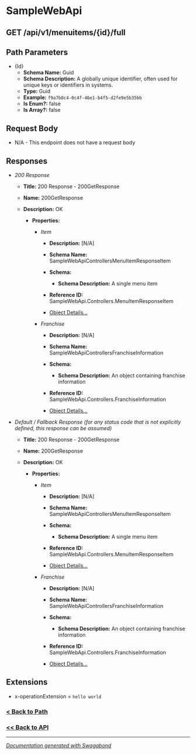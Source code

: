 
# SampleWebApi

## GET /api/v1/menuitems/{id}/full



## Path Parameters

* {Id} 
    * **Schema Name:** Guid 
    * **Schema Description:**  A globally unique identifier, often used for unique keys or identifiers in systems.
    * **Type:** Guid
    * **Example:** `f9a7b8c4-0c4f-46e1-b4f5-d2fe9e5b35bb`
    * **Is Enum?:** false
    * **Is Array?:** false









## Request Body

* N/A - This endpoint does not have a request body


## Responses

* *200 Response*
    * **Title:** 200 Response - 200GetResponse
    * **Name:** 200GetResponse
    * **Description:** OK
     
        * **Properties:**
        
            * *Item*
                * **Description:** [N/A]
                * **Schema Name:** SampleWebApiControllersMenuItemResponseItem
                * **Schema:** 
                    * **Schema Description:** A single menu item
 
                * **Reference ID:** SampleWebApi.Controllers.MenuItemResponseItem
                * [Object Details...](../schema/SampleWebApiControllersMenuItemResponseItem.md)
            
        
            * *Franchise*
                * **Description:** [N/A]
                * **Schema Name:** SampleWebApiControllersFranchiseInformation
                * **Schema:** 
                    * **Schema Description:** An object containing franchise information
 
                * **Reference ID:** SampleWebApi.Controllers.FranchiseInformation
                * [Object Details...](../schema/SampleWebApiControllersFranchiseInformation.md)
            
         
         

* *Default / Fallback Response (for any status code that is not explicitly defined, this response can be assumed)*
    * **Title:** 200 Response - 200GetResponse
    * **Name:** 200GetResponse
    * **Description:** OK
     
        * **Properties:**
        
            * *Item*
                * **Description:** [N/A]
                * **Schema Name:** SampleWebApiControllersMenuItemResponseItem
                * **Schema:** 
                    * **Schema Description:** A single menu item
 
                * **Reference ID:** SampleWebApi.Controllers.MenuItemResponseItem
                * [Object Details...](../schema/SampleWebApiControllersMenuItemResponseItem.md)
            
        
            * *Franchise*
                * **Description:** [N/A]
                * **Schema Name:** SampleWebApiControllersFranchiseInformation
                * **Schema:** 
                    * **Schema Description:** An object containing franchise information
 
                * **Reference ID:** SampleWebApi.Controllers.FranchiseInformation
                * [Object Details...](../schema/SampleWebApiControllersFranchiseInformation.md)
            
         
         


## Extensions
* x-operationExtension = `hello world`





### [< Back to Path](../Paths/Apiv1Menuitemsidfull.md)
### [<< Back to API](../SampleWebApi.Readme.md)

*** 

*[Documentation generated with Swagabond](https://github.com/jordanbleu/swagabond)*

